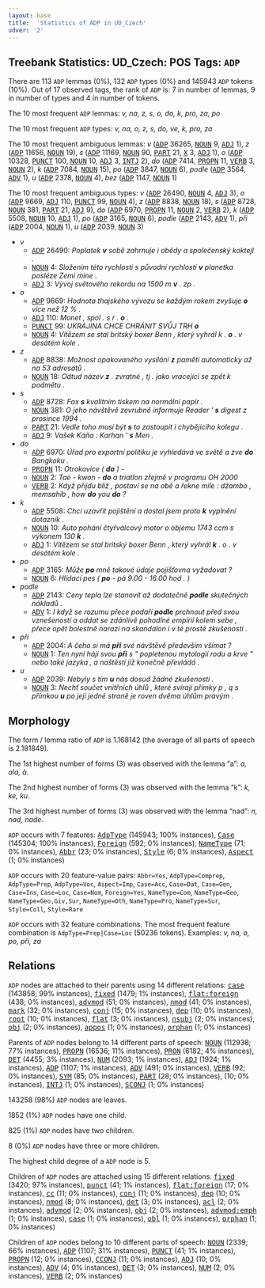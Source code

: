 ```yaml
---
layout: base
title:  'Statistics of ADP in UD_Czech'
udver: '2'
---
```


## Treebank Statistics: UD_Czech: POS Tags: `ADP`

There are 113 `ADP` lemmas (0%), 132 `ADP` types (0%) and 145943 `ADP` tokens (10%).
Out of 17 observed tags, the rank of `ADP` is: 7 in number of lemmas, 9 in number of types and 4 in number of tokens.

The 10 most frequent `ADP` lemmas: <em>v, na, z, s, o, do, k, pro, za, po</em>

The 10 most frequent `ADP` types:  <em>v, na, o, z, s, do, ve, k, pro, za</em>

The 10 most frequent ambiguous lemmas: <em>v</em> (<tt><a href="cs-pos-ADP.html">ADP</a></tt> 36265, <tt><a href="cs-pos-NOUN.html">NOUN</a></tt> 9, <tt><a href="cs-pos-ADJ.html">ADJ</a></tt> 1), <em>z</em> (<tt><a href="cs-pos-ADP.html">ADP</a></tt> 11656, <tt><a href="cs-pos-NOUN.html">NOUN</a></tt> 19), <em>s</em> (<tt><a href="cs-pos-ADP.html">ADP</a></tt> 11169, <tt><a href="cs-pos-NOUN.html">NOUN</a></tt> 90, <tt><a href="cs-pos-PART.html">PART</a></tt> 21, <tt><a href="cs-pos-X.html">X</a></tt> 3, <tt><a href="cs-pos-ADJ.html">ADJ</a></tt> 1), <em>o</em> (<tt><a href="cs-pos-ADP.html">ADP</a></tt> 10328, <tt><a href="cs-pos-PUNCT.html">PUNCT</a></tt> 100, <tt><a href="cs-pos-NOUN.html">NOUN</a></tt> 10, <tt><a href="cs-pos-ADJ.html">ADJ</a></tt> 3, <tt><a href="cs-pos-INTJ.html">INTJ</a></tt> 2), <em>do</em> (<tt><a href="cs-pos-ADP.html">ADP</a></tt> 7414, <tt><a href="cs-pos-PROPN.html">PROPN</a></tt> 11, <tt><a href="cs-pos-VERB.html">VERB</a></tt> 3, <tt><a href="cs-pos-NOUN.html">NOUN</a></tt> 2), <em>k</em> (<tt><a href="cs-pos-ADP.html">ADP</a></tt> 7084, <tt><a href="cs-pos-NOUN.html">NOUN</a></tt> 15), <em>po</em> (<tt><a href="cs-pos-ADP.html">ADP</a></tt> 3847, <tt><a href="cs-pos-NOUN.html">NOUN</a></tt> 6), <em>podle</em> (<tt><a href="cs-pos-ADP.html">ADP</a></tt> 3564, <tt><a href="cs-pos-ADV.html">ADV</a></tt> 1), <em>u</em> (<tt><a href="cs-pos-ADP.html">ADP</a></tt> 2378, <tt><a href="cs-pos-NOUN.html">NOUN</a></tt> 4), <em>bez</em> (<tt><a href="cs-pos-ADP.html">ADP</a></tt> 1147, <tt><a href="cs-pos-NOUN.html">NOUN</a></tt> 1)

The 10 most frequent ambiguous types:  <em>v</em> (<tt><a href="cs-pos-ADP.html">ADP</a></tt> 26490, <tt><a href="cs-pos-NOUN.html">NOUN</a></tt> 4, <tt><a href="cs-pos-ADJ.html">ADJ</a></tt> 3), <em>o</em> (<tt><a href="cs-pos-ADP.html">ADP</a></tt> 9669, <tt><a href="cs-pos-ADJ.html">ADJ</a></tt> 110, <tt><a href="cs-pos-PUNCT.html">PUNCT</a></tt> 99, <tt><a href="cs-pos-NOUN.html">NOUN</a></tt> 4), <em>z</em> (<tt><a href="cs-pos-ADP.html">ADP</a></tt> 8838, <tt><a href="cs-pos-NOUN.html">NOUN</a></tt> 18), <em>s</em> (<tt><a href="cs-pos-ADP.html">ADP</a></tt> 8728, <tt><a href="cs-pos-NOUN.html">NOUN</a></tt> 381, <tt><a href="cs-pos-PART.html">PART</a></tt> 21, <tt><a href="cs-pos-ADJ.html">ADJ</a></tt> 9), <em>do</em> (<tt><a href="cs-pos-ADP.html">ADP</a></tt> 6970, <tt><a href="cs-pos-PROPN.html">PROPN</a></tt> 11, <tt><a href="cs-pos-NOUN.html">NOUN</a></tt> 2, <tt><a href="cs-pos-VERB.html">VERB</a></tt> 2), <em>k</em> (<tt><a href="cs-pos-ADP.html">ADP</a></tt> 5508, <tt><a href="cs-pos-NOUN.html">NOUN</a></tt> 10, <tt><a href="cs-pos-ADJ.html">ADJ</a></tt> 1), <em>po</em> (<tt><a href="cs-pos-ADP.html">ADP</a></tt> 3165, <tt><a href="cs-pos-NOUN.html">NOUN</a></tt> 6), <em>podle</em> (<tt><a href="cs-pos-ADP.html">ADP</a></tt> 2143, <tt><a href="cs-pos-ADV.html">ADV</a></tt> 1), <em>při</em> (<tt><a href="cs-pos-ADP.html">ADP</a></tt> 2004, <tt><a href="cs-pos-NOUN.html">NOUN</a></tt> 1), <em>u</em> (<tt><a href="cs-pos-ADP.html">ADP</a></tt> 2039, <tt><a href="cs-pos-NOUN.html">NOUN</a></tt> 3)


* <em>v</em>
  * <tt><a href="cs-pos-ADP.html">ADP</a></tt> 26490: <em>Poplatek <b>v</b> sobě zahrnuje i obědy a společenský koktejl .</em>
  * <tt><a href="cs-pos-NOUN.html">NOUN</a></tt> 4: <em>Složením této rychlosti s původní rychlostí <b>v</b> planetka posléze Zemi mine .</em>
  * <tt><a href="cs-pos-ADJ.html">ADJ</a></tt> 3: <em>Vývoj světového rekordu na 1500 m <b>v</b> . zp .</em>
* <em>o</em>
  * <tt><a href="cs-pos-ADP.html">ADP</a></tt> 9669: <em>Hodnota thajského vývozu se každým rokem zvyšuje <b>o</b> více než 12 % .</em>
  * <tt><a href="cs-pos-ADJ.html">ADJ</a></tt> 110: <em>Monet , spol . s r . <b>o</b> .</em>
  * <tt><a href="cs-pos-PUNCT.html">PUNCT</a></tt> 99: <em>UKRAJINA CHCE CHRÁNIT SVŮJ TRH <b>o</b></em>
  * <tt><a href="cs-pos-NOUN.html">NOUN</a></tt> 4: <em>Vítězem se stal britský boxer Benn , který vyhrál k . <b>o</b> . v desátém kole .</em>
* <em>z</em>
  * <tt><a href="cs-pos-ADP.html">ADP</a></tt> 8838: <em>Možnost opakovaného vysílání <b>z</b> paměti automaticky až na 53 adresátů .</em>
  * <tt><a href="cs-pos-NOUN.html">NOUN</a></tt> 18: <em>Odtud název <b>z</b> . zvratné , tj . jako vracející se zpět k podmětu .</em>
* <em>s</em>
  * <tt><a href="cs-pos-ADP.html">ADP</a></tt> 8728: <em>Fax <b>s</b> kvalitním tiskem na normální papír .</em>
  * <tt><a href="cs-pos-NOUN.html">NOUN</a></tt> 381: <em>O jeho návštěvě zevrubně informuje Reader ' <b>s</b> digest z prosince 1994 .</em>
  * <tt><a href="cs-pos-PART.html">PART</a></tt> 21: <em>Vedle toho musí být <b>s</b> to zastoupit i chybějícího kolegu .</em>
  * <tt><a href="cs-pos-ADJ.html">ADJ</a></tt> 9: <em>Vašek Káňa : Karhan ' <b>s</b> Men .</em>
* <em>do</em>
  * <tt><a href="cs-pos-ADP.html">ADP</a></tt> 6970: <em>Úřad pro exportní politiku je vyhledává ve světě a zve <b>do</b> Bangkoku .</em>
  * <tt><a href="cs-pos-PROPN.html">PROPN</a></tt> 11: <em>Otrokovice ( <b>do</b> ) -</em>
  * <tt><a href="cs-pos-NOUN.html">NOUN</a></tt> 2: <em>Tae - kwon - <b>do</b> a triatlon zřejmě v programu OH 2000</em>
  * <tt><a href="cs-pos-VERB.html">VERB</a></tt> 2: <em>Když přijdu blíž , postaví se na obě a řekne mile : džambo , memsahib , how <b>do</b> you <b>do</b> ?</em>
* <em>k</em>
  * <tt><a href="cs-pos-ADP.html">ADP</a></tt> 5508: <em>Chci uzavřít pojištění a dostal jsem proto <b>k</b> vyplnění dotazník .</em>
  * <tt><a href="cs-pos-NOUN.html">NOUN</a></tt> 10: <em>Auto pohání čtyřválcový motor o objemu 1743 ccm s výkonem 130 <b>k</b> .</em>
  * <tt><a href="cs-pos-ADJ.html">ADJ</a></tt> 1: <em>Vítězem se stal britský boxer Benn , který vyhrál <b>k</b> . o . v desátém kole .</em>
* <em>po</em>
  * <tt><a href="cs-pos-ADP.html">ADP</a></tt> 3165: <em>Může <b>po</b> mně takové údaje pojišťovna vyžadovat ?</em>
  * <tt><a href="cs-pos-NOUN.html">NOUN</a></tt> 6: <em>Hlídací pes ( <b>po</b> - pá 9.00 - 16.00 hod . )</em>
* <em>podle</em>
  * <tt><a href="cs-pos-ADP.html">ADP</a></tt> 2143: <em>Ceny tepla lze stanovit až dodatečně <b>podle</b> skutečných nákladů .</em>
  * <tt><a href="cs-pos-ADV.html">ADV</a></tt> 1: <em>I když se rozumu přece podaří <b>podle</b> prchnout před svou vznešeností a oddat se zdánlivě pohodlné empirii kolem sebe , přece opět bolestně narazí na skandalon i v té prosté zkušenosti .</em>
* <em>při</em>
  * <tt><a href="cs-pos-ADP.html">ADP</a></tt> 2004: <em>A čeho si má <b>při</b> své návštěvě především všímat ?</em>
  * <tt><a href="cs-pos-NOUN.html">NOUN</a></tt> 1: <em>Ten nyní hájí svou <b>při</b> s " popletenou mytologií rodu a krve " nebo také jazyka , a naštěstí již konečně převládá .</em>
* <em>u</em>
  * <tt><a href="cs-pos-ADP.html">ADP</a></tt> 2039: <em>Nebyly s tím <b>u</b> nás dosud žádné zkušenosti .</em>
  * <tt><a href="cs-pos-NOUN.html">NOUN</a></tt> 3: <em>Nechť součet vnitřních úhlů , které svírají přímky p , q s přímkou <b>u</b> po její jedné straně je roven dvěma úhlům pravým .</em>

## Morphology

The form / lemma ratio of `ADP` is 1.168142 (the average of all parts of speech is 2.181849).

The 1st highest number of forms (3) was observed with the lemma “a”: <em>a, ala, à</em>.

The 2nd highest number of forms (3) was observed with the lemma “k”: <em>k, ke, ku</em>.

The 3rd highest number of forms (3) was observed with the lemma “nad”: <em>n, nad, nade</em>.

`ADP` occurs with 7 features: <tt><a href="cs-feat-AdpType.html">AdpType</a></tt> (145943; 100% instances), <tt><a href="cs-feat-Case.html">Case</a></tt> (145304; 100% instances), <tt><a href="cs-feat-Foreign.html">Foreign</a></tt> (592; 0% instances), <tt><a href="cs-feat-NameType.html">NameType</a></tt> (71; 0% instances), <tt><a href="cs-feat-Abbr.html">Abbr</a></tt> (23; 0% instances), <tt><a href="cs-feat-Style.html">Style</a></tt> (6; 0% instances), <tt><a href="cs-feat-Aspect.html">Aspect</a></tt> (1; 0% instances)

`ADP` occurs with 20 feature-value pairs: `Abbr=Yes`, `AdpType=Comprep`, `AdpType=Prep`, `AdpType=Voc`, `Aspect=Imp`, `Case=Acc`, `Case=Dat`, `Case=Gen`, `Case=Ins`, `Case=Loc`, `Case=Nom`, `Foreign=Yes`, `NameType=Com`, `NameType=Geo`, `NameType=Geo,Giv,Sur`, `NameType=Oth`, `NameType=Pro`, `NameType=Sur`, `Style=Coll`, `Style=Rare`

`ADP` occurs with 32 feature combinations.
The most frequent feature combination is `AdpType=Prep|Case=Loc` (50236 tokens).
Examples: <em>v, na, o, po, při, za</em>


## Relations

`ADP` nodes are attached to their parents using 14 different relations: <tt><a href="cs-dep-case.html">case</a></tt> (143858; 99% instances), <tt><a href="cs-dep-fixed.html">fixed</a></tt> (1479; 1% instances), <tt><a href="cs-dep-flat-foreign.html">flat:foreign</a></tt> (438; 0% instances), <tt><a href="cs-dep-advmod.html">advmod</a></tt> (51; 0% instances), <tt><a href="cs-dep-nmod.html">nmod</a></tt> (41; 0% instances), <tt><a href="cs-dep-mark.html">mark</a></tt> (32; 0% instances), <tt><a href="cs-dep-conj.html">conj</a></tt> (15; 0% instances), <tt><a href="cs-dep-dep.html">dep</a></tt> (10; 0% instances), <tt><a href="cs-dep-root.html">root</a></tt> (10; 0% instances), <tt><a href="cs-dep-flat.html">flat</a></tt> (3; 0% instances), <tt><a href="cs-dep-nsubj.html">nsubj</a></tt> (2; 0% instances), <tt><a href="cs-dep-obj.html">obj</a></tt> (2; 0% instances), <tt><a href="cs-dep-appos.html">appos</a></tt> (1; 0% instances), <tt><a href="cs-dep-orphan.html">orphan</a></tt> (1; 0% instances)

Parents of `ADP` nodes belong to 14 different parts of speech: <tt><a href="cs-pos-NOUN.html">NOUN</a></tt> (112938; 77% instances), <tt><a href="cs-pos-PROPN.html">PROPN</a></tt> (16536; 11% instances), <tt><a href="cs-pos-PRON.html">PRON</a></tt> (6182; 4% instances), <tt><a href="cs-pos-DET.html">DET</a></tt> (4455; 3% instances), <tt><a href="cs-pos-NUM.html">NUM</a></tt> (2093; 1% instances), <tt><a href="cs-pos-ADJ.html">ADJ</a></tt> (1924; 1% instances), <tt><a href="cs-pos-ADP.html">ADP</a></tt> (1107; 1% instances), <tt><a href="cs-pos-ADV.html">ADV</a></tt> (491; 0% instances), <tt><a href="cs-pos-VERB.html">VERB</a></tt> (92; 0% instances), <tt><a href="cs-pos-SYM.html">SYM</a></tt> (85; 0% instances), <tt><a href="cs-pos-PART.html">PART</a></tt> (28; 0% instances),  (10; 0% instances), <tt><a href="cs-pos-INTJ.html">INTJ</a></tt> (1; 0% instances), <tt><a href="cs-pos-SCONJ.html">SCONJ</a></tt> (1; 0% instances)

143258 (98%) `ADP` nodes are leaves.

1852 (1%) `ADP` nodes have one child.

825 (1%) `ADP` nodes have two children.

8 (0%) `ADP` nodes have three or more children.

The highest child degree of a `ADP` node is 5.

Children of `ADP` nodes are attached using 15 different relations: <tt><a href="cs-dep-fixed.html">fixed</a></tt> (3420; 97% instances), <tt><a href="cs-dep-punct.html">punct</a></tt> (41; 1% instances), <tt><a href="cs-dep-flat-foreign.html">flat:foreign</a></tt> (17; 0% instances), <tt><a href="cs-dep-cc.html">cc</a></tt> (11; 0% instances), <tt><a href="cs-dep-conj.html">conj</a></tt> (11; 0% instances), <tt><a href="cs-dep-dep.html">dep</a></tt> (10; 0% instances), <tt><a href="cs-dep-nmod.html">nmod</a></tt> (8; 0% instances), <tt><a href="cs-dep-det.html">det</a></tt> (3; 0% instances), <tt><a href="cs-dep-acl.html">acl</a></tt> (2; 0% instances), <tt><a href="cs-dep-advmod.html">advmod</a></tt> (2; 0% instances), <tt><a href="cs-dep-obj.html">obj</a></tt> (2; 0% instances), <tt><a href="cs-dep-advmod-emph.html">advmod:emph</a></tt> (1; 0% instances), <tt><a href="cs-dep-case.html">case</a></tt> (1; 0% instances), <tt><a href="cs-dep-obl.html">obl</a></tt> (1; 0% instances), <tt><a href="cs-dep-orphan.html">orphan</a></tt> (1; 0% instances)

Children of `ADP` nodes belong to 10 different parts of speech: <tt><a href="cs-pos-NOUN.html">NOUN</a></tt> (2339; 66% instances), <tt><a href="cs-pos-ADP.html">ADP</a></tt> (1107; 31% instances), <tt><a href="cs-pos-PUNCT.html">PUNCT</a></tt> (41; 1% instances), <tt><a href="cs-pos-PROPN.html">PROPN</a></tt> (12; 0% instances), <tt><a href="cs-pos-CCONJ.html">CCONJ</a></tt> (11; 0% instances), <tt><a href="cs-pos-ADJ.html">ADJ</a></tt> (10; 0% instances), <tt><a href="cs-pos-ADV.html">ADV</a></tt> (4; 0% instances), <tt><a href="cs-pos-DET.html">DET</a></tt> (3; 0% instances), <tt><a href="cs-pos-NUM.html">NUM</a></tt> (2; 0% instances), <tt><a href="cs-pos-VERB.html">VERB</a></tt> (2; 0% instances)

